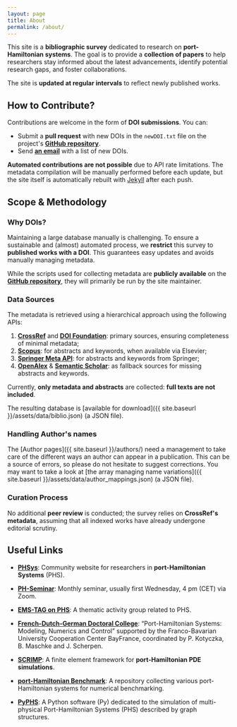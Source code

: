 ```yaml
---
layout: page
title: About
permalink: /about/
---
```


This site is a **bibliographic survey** dedicated to research on **port-Hamiltonian systems**. The goal is to provide a **collection of papers** to help researchers stay informed about the latest advancements, identify potential research gaps, and foster collaborations.

The site is **updated at regular intervals** to reflect newly published works.

## **How to Contribute?**
Contributions are welcome in the form of **DOI submissions**. You can:
- Submit a **pull request** with new DOIs in the `newDOI.txt` file on the project's [**GitHub repository**](https://github.com/g-haine/phraise).
- Send [**an email**](mailto:ghislain.haine@isae.fr) with a list of new DOIs.

**Automated contributions are not possible** due to API rate limitations. The metadata compilation will be manually performed before each update, but the site itself is automatically rebuilt with [Jekyll](https://jekyllrb.com/) after each push.

## **Scope & Methodology**

### **Why DOIs?**
Maintaining a large database manually is challenging. To ensure a sustainable and (almost) automated process, we **restrict** this survey to **published works with a DOI**. This guarantees easy updates and avoids manually managing metadata.

While the scripts used for collecting metadata are **publicly available** on the [**GitHub repository**](https://github.com/g-haine/phraise), they will primarily be run by the site maintainer.

### **Data Sources**
The metadata is retrieved using a hierarchical approach using the following APIs:
1. [**CrossRef**](https://www.crossref.org/documentation/retrieve-metadata/rest-api/) and [**DOI Foundation**](https://www.doi.org/): primary sources, ensuring completeness of minimal metadata;
2. [**Scopus**](https://dev.elsevier.com/documentation/SCOPUSSearchAPI.wadl): for abstracts and keywords, when available via Elsevier;
3. [**Springer Meta API**](https://dev.springernature.com/docs/api-endpoints/meta-api/): for abstracts and keywords from Springer;
4. [**OpenAlex**](https://docs.openalex.org/how-to-use-the-api/api-overview) & [**Semantic Scholar**](https://www.semanticscholar.org/product/api): as fallback sources for missing abstracts and keywords.

Currently, **only metadata and abstracts** are collected: **full texts are not included**.

The resulting database is [available for download]({{ site.baseurl }}/assets/data/biblio.json) (a JSON file).

### **Handling Author's names**
The [Author pages]({{ site.baseurl }}/authors/) need a management to take care of the different ways an author can appear in a publication. This can be a source of errors, so please do not hesitate to suggest corrections. You may want to take a look at [the array managing name variations]({{ site.baseurl }}/assets/data/author_mappings.json) (a JSON file).

### **Curation Process**
No additional **peer review** is conducted; the survey relies on **CrossRef's metadata**, assuming that all indexed works have already undergone editorial scrutiny.

## **Useful Links**

- [**PHSys**](https://www.phsys.eu): Community website for researchers in **port-Hamiltonian Systems** (PHS).
- [**PH-Seminar**](https://www.fan.uni-wuppertal.de/en/research/ph-seminar/): Monthly seminar, usually first Wednesday, 4 pm (CET) via Zoom.
- [**EMS-TAG on PHS**](https://ems-phs.uni-wuppertal.de/en/): A thematic activity group related to PHS.
- [**French-Dutch-German Doctoral College**](https://www.epc.ed.tum.de/en/rt/cdfa-phs/): “Port-Hamiltonian Systems: Modeling, Numerics and Control” supported by the Franco-Bavarian University Cooperation Center BayFrance, coordinated by P. Kotyczka, B. Maschke and J. Scherpen.

- [**SCRIMP**](https://g-haine.github.io/scrimp/): A finite element framework for **port-Hamiltonian PDE simulations**.
- [**port-Hamiltonian Benchmark**](https://algopaul.github.io/PortHamiltonianBenchmarkSystems/): A repository collecting various port-Hamiltonian systems for numerical benchmarking.
- [**PyPHS**](https://pyphs.github.io/pyphs/): A Python software (Py) dedicated to the simulation of multi-physical Port-Hamiltonian Systems (PHS) described by graph structures.
